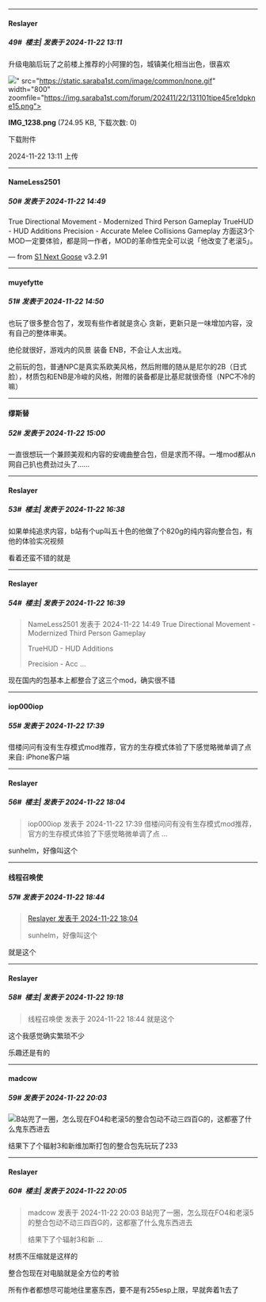 ﻿
*****

####  Reslayer  
##### 49#         楼主| 发表于 2024-11-22 13:11

升级电脑后玩了之前楼上推荐的小阿狸的包，城镇美化相当出色，很喜欢

<img src="https://img.saraba1st.com/forum/202411/22/131101tipe45re1dpkne15.png" referrerpolicy="no-referrer">" src="https://static.saraba1st.com/image/common/none.gif" width="800" zoomfile="https://img.saraba1st.com/forum/202411/22/131101tipe45re1dpkne15.png">

<strong>IMG_1238.png</strong> (724.95 KB, 下载次数: 0)

下载附件

2024-11-22 13:11 上传

*****

####  NameLess2501  
##### 50#       发表于 2024-11-22 14:49

True Directional Movement - Modernized Third Person Gameplay
TrueHUD - HUD Additions
Precision - Accurate Melee Collisions
Gameplay 方面这3个MOD一定要体验，都是同一作者，MOD的革命性完全可以说「他改变了老滚5」。

— from [S1 Next Goose](https://www.pgyer.com/GcUxKd4w) v3.2.91

*****

####  muyefytte  
##### 51#       发表于 2024-11-22 14:50

也玩了很多整合包了，发现有些作者就是贪心 贪新，更新只是一味增加内容，没有自己的整体审美。

绝伦就很好，游戏内的风景 装备 ENB，不会让人太出戏。

之前玩的包，普通NPC是真实系欧美风格，然后附赠的随从是尼尔的2B（日式脸），材质包和ENB是冷峻的风格，附赠的装备都是比基尼就很奇怪（NPC不冷的嘛）

*****

####  缪斯替  
##### 52#       发表于 2024-11-22 15:00

一直很想玩一个兼顾美观和内容的安魂曲整合包，但是求而不得。一堆mod都从n网自己扒也费劲过头了……

*****

####  Reslayer  
##### 53#         楼主| 发表于 2024-11-22 16:38

如果单纯追求内容，b站有个up叫五十色的他做了个820g的纯内容向整合包，有他的体验实况视频

看着还蛮不错的就是

*****

####  Reslayer  
##### 54#         楼主| 发表于 2024-11-22 16:39

<blockquote>NameLess2501 发表于 2024-11-22 14:49
True Directional Movement - Modernized Third Person Gameplay

TrueHUD - HUD Additions

Precision - Acc ...</blockquote>
现在国内的包基本上都整合了这三个mod，确实很不错

*****

####  iop000iop  
##### 55#       发表于 2024-11-22 17:39

借楼问问有没有生存模式mod推荐，官方的生存模式体验了下感觉略微单调了点来自: iPhone客户端

*****

####  Reslayer  
##### 56#         楼主| 发表于 2024-11-22 18:04

<blockquote>iop000iop 发表于 2024-11-22 17:39
借楼问问有没有生存模式mod推荐，官方的生存模式体验了下感觉略微单调了点 ...</blockquote>
sunhelm，好像叫这个

*****

####  线程召唤使  
##### 57#       发表于 2024-11-22 18:44

<blockquote><a href="httphttps://bbs.saraba1st.com/2b/forum.php?mod=redirect&amp;goto=findpost&amp;pid=66755455&amp;ptid=2206309" target="_blank">Reslayer 发表于 2024-11-22 18:04</a>

sunhelm，好像叫这个</blockquote>
就是这个

*****

####  Reslayer  
##### 58#         楼主| 发表于 2024-11-22 19:18

<blockquote>线程召唤使 发表于 2024-11-22 18:44
就是这个</blockquote>
这个我感觉确实繁琐不少

乐趣还是有的

*****

####  madcow  
##### 59#       发表于 2024-11-22 20:03

<img src="https://static.saraba1st.com/image/smiley/face2017/068.png" referrerpolicy="no-referrer">B站兜了一圈，怎么现在FO4和老滚5的整合包动不动三四百G的，这都塞了什么鬼东西进去

结果下了个辐射3和新维加斯打包的整合包先玩玩了233

*****

####  Reslayer  
##### 60#         楼主| 发表于 2024-11-22 20:05

<blockquote>madcow 发表于 2024-11-22 20:03
B站兜了一圈，怎么现在FO4和老滚5的整合包动不动三四百G的，这都塞了什么鬼东西进去

结果下了个辐射3和新 ...</blockquote>
材质不压缩就是这样的

整合包现在对电脑就是全方位的考验

所有作者都想尽可能地往里塞东西，要不是有255esp上限，早就奔着1t去了

